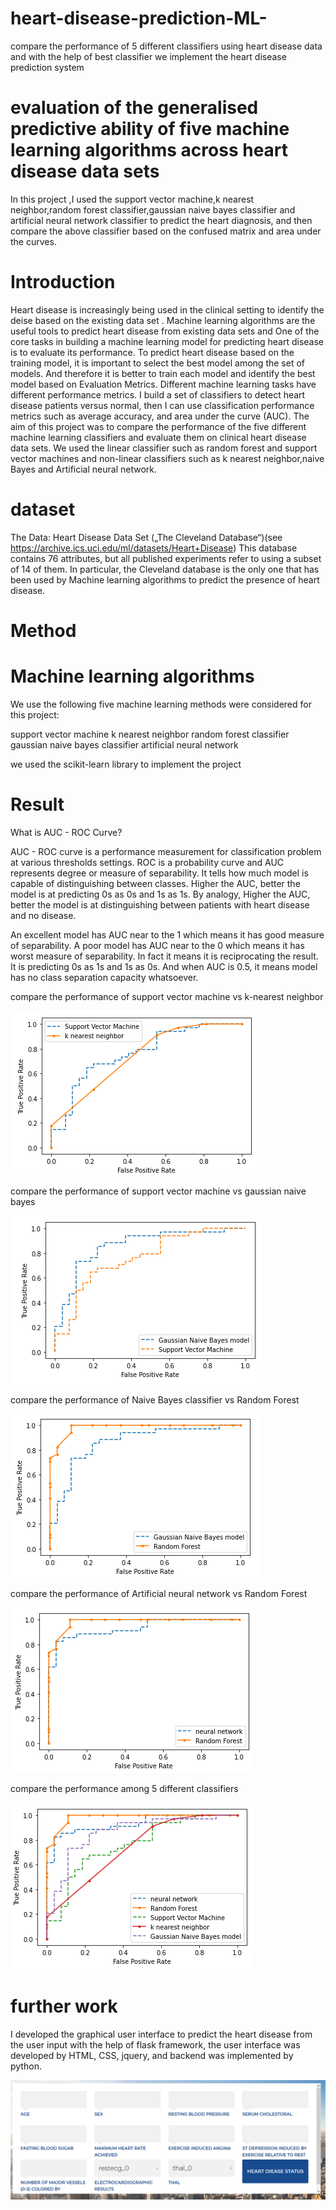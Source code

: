 # heart-disease-prediction-ML-
compare the performance of 5 different classifiers using heart disease data and with the help of best classifier we implement the heart disease prediction system

# evaluation of the generalised predictive ability of five machine learning algorithms across heart disease  data sets 

 In this project ,I used the support vector machine,k nearest neighbor,random forest classifier,gaussian naive bayes classifier and artificial  neural network classifier to predict the heart diagnosis, and then compare the above classifier based on the confused matrix and area under the curves.

# Introduction

Heart disease is increasingly being used in the clinical setting to identify the deise based on the existing data set  . Machine learning algorithms are  the useful tools to predict heart disease from existing data sets and One of the core tasks in building a machine learning model for predicting heart disease  is to evaluate its performance.
To predict heart disease based on the training model, it is important to select the best model among the set of models. And therefore it is better to train each model and identify the best model based on Evaluation Metrics. Different machine learning tasks have different performance metrics. I build a set of classifiers to detect heart disease patients versus normal, then I can use classification performance metrics such as average accuracy, and area under the curve (AUC).
The aim of this project was to compare the performance of the five different machine learning classifiers and evaluate them on clinical heart disease data sets. We used the linear classifier such as random forest and support vector machines and non-linear classifiers such as k nearest neighbor,naive Bayes and Artificial neural network.

# dataset 

The Data: Heart Disease Data Set („The Cleveland Database“)(see https://archive.ics.uci.edu/ml/datasets/Heart+Disease)
This database contains 76 attributes, but all published experiments refer to using a subset of 14 of them. In particular, the Cleveland database is the only one that has been used by Machine learning algorithms to predict the presence of heart disease.

# Method 

# Machine learning algorithms

We use the following five machine learning methods were considered for this project:

support vector machine
k nearest neighbor
random forest classifier
gaussian naive bayes classifier 
artificial  neural network 

we used the scikit-learn library to implement the project


# Result

What is AUC - ROC Curve?

AUC - ROC curve is a performance measurement for classification problem at various thresholds settings. ROC is a probability curve and AUC represents degree or measure of separability. It tells how much model is capable of distinguishing between classes. Higher the AUC, better the model is at predicting 0s as 0s and 1s as 1s. By analogy, Higher the AUC, better the model is at distinguishing between patients with heart disease and no disease.

An excellent model has AUC near to the 1 which means it has good measure of separability. A poor model has AUC near to the 0 which means it has worst measure of separability. In fact it means it is reciprocating the result. It is predicting 0s as 1s and 1s as 0s. And when AUC is 0.5, it means model has no class separation capacity whatsoever.

compare the performance of support vector machine vs k-nearest neighbor

 ![](images/knn-svm.PNG)
 
 compare the performance of support vector machine vs gaussian naive bayes
 
 ![](images/SVM-GNB.PNG)
 
 compare the performance of Naive Bayes classifier vs Random Forest
 
 ![](images/GNB-RF.PNG) 
 
 compare the performance of Artificial neural network vs Random Forest
 
 ![](images/NN-RF.PNG) 

compare the performance among 5 different classifiers

 ![](images/5-classifier.PNG) 

# further work

I developed the graphical user interface to predict the heart disease from the user input with the help of flask framework, the user interface  was developed  by HTML, CSS, jquery, and backend was implemented by python.

 ![](images/UI.PNG) 
